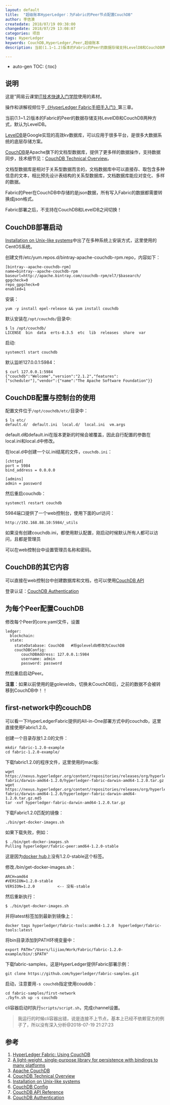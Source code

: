 ```yaml
---
layout: default
title:  "超级账本HyperLedger：为Fabric的Peer节点配置CouchDB"
author: 李佶澳
createdate: 2018/07/19 09:38:00
changedate: 2018/07/29 13:08:07
categories: 项目
tags: HyperLedger
keywords: CouchDB,HyperLedger,Peer,超级账本
description: 当前(1.1~1.2)版本的Fabric的Peer的数据存储支持LevelDB和CouchDB两种方式，默认为LevelDB

---
```


* auto-gen TOC:
{:toc}

## 说明

这是"网易云课堂[IT技术快速入门学院](https://study.163.com/provider/400000000376006/course.htm?share=2&shareId=400000000376006)使用的素材。

操作和讲解视频位于[《HyperLedger Fabric手把手入门》](https://study.163.com/course/courseMain.htm?courseId=1005326005&share=2&shareId=400000000376006)第三章。

当前(1.1~1.2)版本的Fabric的Peer的数据存储支持LevelDB和CouchDB两种方式，默认为LevelDB。

[LevelDB][2]是Google实现的高效kv数据库，可以应用于很多平台，是很多大数据系统的底层存储方案。

[CouchDB][3]是Apache旗下的文档型数据库，提供了更多样的数据操作，支持数据同步，技术细节见：[CouchDB Technical Overview][4]。

文档型数据库是相对于关系型数据而言的，文档数据库中可以直接存、取包含多种信息的文本，相比预先设计表结构的关系型数据库，文档数据库能应对变化、多样的数据。

Fabric的Peer在CouchDB中存储的是json数据，所有写入Fabric的数据都需要转换成json格式。

Fabric部署之后，不支持在CouchDB和LevelDB之间切换！

## CouchDB部署启动

[Installation on Unix-like systems][5]中出了在多种系统上安装方式，这里使用的CentOS系统。

创建文件/etc/yum.repos.d/bintray-apache-couchdb-rpm.repo，内容如下：

	[bintray--apache-couchdb-rpm]
	name=bintray--apache-couchdb-rpm
	baseurl=http://apache.bintray.com/couchdb-rpm/el7/$basearch/
	gpgcheck=0
	repo_gpgcheck=0
	enabled=1

安装：

	yum -y install epel-release && yum install couchdb

默认安装在`/opt/couchdb/`目录中:

	$ ls /opt/couchdb/
	LICENSE  bin  data  erts-8.3.5  etc  lib  releases  share  var

启动:

	systemctl start couchdb

默认监听127.0.0.1:5984：

	$ curl 127.0.0.1:5984
	{"couchdb":"Welcome","version":"2.1.2","features":["scheduler"],"vendor":{"name":"The Apache Software Foundation"}}

## CouchDB配置与控制台的使用

配置文件位于`/opt/couchdb/etc/`目录中：

	$ ls etc/
	default.d/  default.ini  local.d/  local.ini  vm.args

default.d和default.ini在版本更新的时候会被覆盖，因此自行配置的参数在local.ini和local.d中修改。

在local.d中创建一个以.ini结尾的文件，`couchdb.ini`：

	[chttpd]
	port = 5984
	bind_address = 0.0.0.0

	[admins]
	admin = password

然后重启couchdb：

	systemctl restart couchdb

5984端口提供了一个web控制台，使用下面的url访问：

	http://192.168.88.10:5984/_utils

如果没有创建couchdb.ini，都使用默认配置，刚启动时候默认所有人都可以访问，且都是管理员

可以在web控制台中设置管理员名称和密码。

## CouchDB的其它内容

可以直接在web控制台中创建数据库和文档，也可以使用[CouchDB API][7]

登录认证：[CouchDB Authentication][8]

## 为每个Peer配置CouchDB

修改每个Peer的core.yaml文件，设置

	ledger:
	  blockchain:
	  state:
	    stateDatabase: CouchDB   #将goleveldb修改为CouchDB
	    couchDBConfig:
	       couchDBAddress: 127.0.0.1:5984
	       username: admin
	       password: password

然后重启启动Peer。

**注意**：如果以前使用的是goleveldb，切换未CouchDB后，之前的数据不会被转移到CouchDB中！！

## first-network中的couchDB

可以看一下HyperLedgerFabric提供的All-in-One部署方式中的couchdb，这里直接使用Fabric1.2.0。

创建一个目录存放1.2.0的文件：

	mkdir fabric-1.2.0-example
	cd fabric-1.2.0-example/

下载fabric1.2.0的程序文件，这里使用的mac版:

	wget https://nexus.hyperledger.org/content/repositories/releases/org/hyperledger/fabric/hyperledger-fabric/darwin-amd64-1.2.0/hyperledger-fabric-darwin-amd64-1.2.0.tar.gz
	wget https://nexus.hyperledger.org/content/repositories/releases/org/hyperledger/fabric/hyperledger-fabric/darwin-amd64-1.2.0/hyperledger-fabric-darwin-amd64-1.2.0.tar.gz.md5
	tar -xvf hyperledger-fabric-darwin-amd64-1.2.0.tar.gz

下载Fabric1.2.0匹配的镜像：

	./bin/get-docker-images.sh

如果下载失败，例如：

	$ ./bin/get-docker-images.sh
	Pulling hyperledger/fabric-peer:amd64-1.2.0-stable

这是因为[docker hub](https://hub.docker.com/r/hyperledger/fabric-peer/tags/)上没有1.2.0-stable这个标签。

修改./bin/get-docker-images.sh：

	ARCH=amd64
	#VERSION=1.2.0-stable
	VERSION=1.2.0          <-- 没有-stable

然后重新执行：

	$ ./bin/get-docker-images.sh

并将latest标签加到最新到镜像上：

	docker tags hyperledger/fabric-tools:amd64-1.2.0  hyperledger/fabric-tools:latest

将bin目录添加到PATH环境变量中：

	export PATH="/Users/lijiao/Work/Fabric/fabric-1.2.0-example/bin/:$PATH"

下载fabric-samples，这是HyperLedger提供Fabric部署示例：
	
	git clone https://github.com/hyperledger/fabric-samples.git

启动，注意要用`-s couchdb`指定使用couddb：

	cd fabric-samples/first-network
	./byfn.sh up -s couchdb

cli容器启动时执行`scripts/script.sh`，完成channel设置。

>我运行的时候cli容器出错，说是连接不上节点，基本上已经不依赖官方的例子了，所以没有深入分析@2018-07-19 21:27:23

## 参考

1. [HyperLedger Fabric: Using CouchDB][1]
2. [A light-weight, single-purpose library for persistence with bindings to many platforms][2]
3. [Apache CouchDB][3]
4. [CouchDB Technical Overview][4]
5. [Installation on Unix-like systems][5]
6. [CouchDB Config][6]
7. [CouchDB API Reference][7]
8. [CouchDB Authentication][8]

[1]: http://fabric.lijiaocn.com/zh_CN/release-1.2/couchdb_tutorial.html "HyperLedger Fabric: Using CouchDB" 
[2]: http://leveldb.org/  "A light-weight, single-purpose library for persistence with bindings to many platforms" 
[3]: http://couchdb.apache.org/ "Apache CouchDB"
[4]: http://docs.couchdb.org/en/2.1.2/intro/overview.html "CouchDB Technical Overview"
[5]: http://docs.couchdb.org/en/2.1.2/install/unix.html "Installation on Unix-like systems"
[6]: http://docs.couchdb.org/en/2.1.2/config/intro.html "CouchDB Config"
[7]: http://docs.couchdb.org/en/2.1.2/api/index.html "CouchDB API Reference"
[8]: http://docs.couchdb.org/en/2.1.2/api/server/authn.html "CouchDB Authentication"
